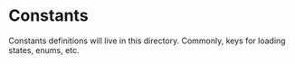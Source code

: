 # Constants

Constants definitions will live in this directory. Commonly, keys for loading states, enums, etc.
